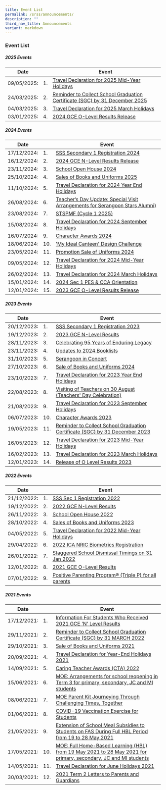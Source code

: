 ```yaml
---
title: Event List
permalink: /srss/announcements/
description: ""
third_nav_title: Announcements
variant: markdown
---
```

### Event List

##### 2025 Events

| Date |  |Event|
| -------- | -------- | -------- |
| 09/05/2025:     |1.| [Travel Declaration for 2025 Mid-Year Holidays](https://www.serangoonsec.moe.edu.sg/announcements/announcements/travel-dcl-2025-jun/) |
| 24/03/2025:     |2.| [Reminder to Collect School Graduation Certificate (SGC) by 31 December 2025](https://www.serangoonsec.moe.edu.sg/announcements/announcements/rem-sgc-2025/)|
| 04/03/2025:     |3.| [Travel Declaration for 2025 March Holidays](https://www.serangoonsec.moe.edu.sg/announcements/announcements/travel-dcl-2025-mar/) |
| 03/01/2025:     |4.| [2024 GCE O-Level Results Release](https://www.serangoonsec.moe.edu.sg/announcements/announcements/2024-gce-o-level-results-release/) |


##### 2024 Events

| Date |  |Event|
| -------- | -------- | -------- |
| 17/12/2024:     |1.| [SSS Secondary 1 Registration 2024](https://www.serangoonsec.moe.edu.sg/announcements/announcements/sec-1-reg-2024/) |
| 16/12/2024:     |2.| [2024 GCE N-Level Results Release](https://www.serangoonsec.moe.edu.sg/announcements/announcements/2024-gce-nlevel-results/) |
| 23/11/2024:     |3.| [School Open House 2024](https://www.serangoonsec.moe.edu.sg/announcements/announcements/school-open-house-2024/)|
| 25/10/2024:     |4.| [Sales of Books and Uniforms 2025](https://www.serangoonsec.moe.edu.sg/announcements/announcements/sbu-2025/)|
| 11/10/2024:     |5.| [Travel Declaration for 2024 Year End Holidays](https://www.serangoonsec.moe.edu.sg/announcements/announcements/travel-dcl-2024-eoy/)|
| 26/08/2024:     |6.|[Teacher’s Day Update: Special Visit Arrangements for Serangoon Stars Alumni)](https://www.serangoonsec.moe.edu.sg/announcements/announcements/special-visit-arrangements-for-serangoon-stars-alumni/)|
| 23/08/2024:     |7.|[STSPMF (Cycle 1 2025)](https://www.serangoonsec.moe.edu.sg/announcements/announcements/stspmf-cycle-1-2025/)|
| 15/08/2024:     |8.|[Travel Declaration for 2024 September Holidays](https://www.serangoonsec.moe.edu.sg/announcements/announcements/travel-dcl-2024-sep/)|
| 16/07/2024:     |9.| [Character Awards 2024](https://www.serangoonsec.moe.edu.sg/announcements/announcements/character-awards-2024/)|
| 18/06/2024:     |10.| ['My Ideal Canteen' Design Challenge](https://www.serangoonsec.moe.edu.sg/announcements/announcements/my-ideal-canteen-design-challenge/) |
| 23/05/2024:     |11.| [Promotion Sale of Uniforms 2024](https://www.serangoonsec.moe.edu.sg/announcements/announcements/promotion-sale-of-uniforms-2024/) |
| 09/05/2024:     |12.| [Travel Declaration for 2024 Mid-Year Holidays](https://www.serangoonsec.moe.edu.sg/announcements/announcements/travel-dcl-2024-jun/) |
| 26/02/2024:     |13.| [Travel Declaration for 2024 March Holidays](https://www.serangoonsec.moe.edu.sg/announcements/announcements/travel-dcl-2024-mar/) |
| 15/01/2024:     |14.| [2024 Sec 1 PES &amp; CCA Orientation](https://www.serangoonsec.moe.edu.sg/announcements/announcements/2024-pes-cca-orientation/) |
| 12/01/2024:     |15.| [2023 GCE O-Level Results Release](https://www.serangoonsec.moe.edu.sg/announcements/announcements/olevelresults-2023/) |

##### 2023 Events

| Date |  |Event|
| -------- | -------- | -------- |
| 20/12/2023:     |1.| [SSS Secondary 1 Registration 2023](https://www.serangoonsec.moe.edu.sg/announcements/announcements/sec-1-reg-2023/) |
| 19/12/2023:     |2.| [2023 GCE N-Level Results](https://www.serangoonsec.moe.edu.sg/announcements/announcements/2023-gce-nlevel-results/) |
| 28/11/2023:     |3.| [Celebrating 95 Years of Enduring Legacy](https://www.serangoonsec.moe.edu.sg/announcements/announcements/sss-95-years/) |
| 23/11/2023:     |4.| [Updates to 2024 Booklists](https://www.serangoonsec.moe.edu.sg/announcements/announcements/update-booklists-2024/) |
| 31/10/2023:     |5.| [Serangoon in Concert](https://www.serangoonsec.moe.edu.sg/announcements/announcements/sgoon-concert/)|
| 27/10/2023:     |6.| [Sale of Books and Uniforms 2024](https://www.serangoonsec.moe.edu.sg/announcements/announcements/sbu-2024/)|
| 23/10/2023:     |7.| [Travel Declaration for 2023 Year End Holidays](https://www.serangoonsec.moe.edu.sg/announcements/announcements/travel-dcl-2023-eoy/)|
| 22/08/2023:     |8.| [Visiting of Teachers on 30 August (Teachers' Day Celebration)](https://www.serangoonsec.moe.edu.sg/announcements/announcements/visiting-teachers-2023/)|
| 21/08/2023:     |9.| [Travel Declaration for 2023 September Holidays](https://www.serangoonsec.moe.edu.sg/announcements/announcements/travel-dcl-2023-sep/)|
| 06/07/2023:     |10.| [Character Awards 2023](https://www.serangoonsec.moe.edu.sg/announcements/announcements/character-awards-2023/)|
| 19/05/2023:     |11.| [Reminder to Collect School Graduation Certificate (SGC) by 31 December 2023](https://www.serangoonsec.moe.edu.sg/announcements/announcements/rem-sgc-2023/)|
| 16/05/2023:     |12.| [Travel Declaration for 2023 Mid-Year Holidays](https://www.serangoonsec.moe.edu.sg/announcements/announcements/travel-dcl-2023-jun/)|
| 16/02/2023:     |13.| [Travel Declaration for 2023 March Holidays](https://www.serangoonsec.moe.edu.sg/announcements/Announcements/travel-dcl-2023-mar/)|
| 12/01/2023:     |14.| [Release of O Level Results 2023](https://www.serangoonsec.moe.edu.sg/announcements/Announcements/olevelresults-2023)|

##### 2022 Events

| Date |  |Event|
| -------- | -------- | -------- |
| 21/12/2022:     |1.| [SSS Sec 1 Registration 2022](https://www.serangoonsec.moe.edu.sg/announcements/Announcements/sec1-registration-2022)|
| 19/12/2022:     |2.| [2022 GCE N-Level Results](https://www.serangoonsec.moe.edu.sg/announcements/Announcements/2022-gce-nlevel-results/)|
| 26/11/2022:     |3.| [School Open House 2022](https://www.serangoonsec.moe.edu.sg/announcements/Announcements/open-house-2022/)|
| 28/10/2022:     |4.| [Sales of Books and Uniforms 2023](https://www.serangoonsec.moe.edu.sg/announcements/Announcements/sbu-2023/)|
| 04/05/2022:     |5.|[Travel Declaration for 2022 Mid-Year Holidays](https://www.serangoonsec.moe.edu.sg/announcements/Announcements/td-2022-mid/)|
| 29/04/2022: |6.|[2022 ICA NRIC Biometrics Registration](https://www.serangoonsec.moe.edu.sg/announcements/Announcements/nric-biometrics-reg/)|
| 26/01/2022:     |7.|[Staggered School Dismissal Timings on 31 Jan 2022](https://www.serangoonsec.moe.edu.sg/announcements/Announcements/staggered-dismissal-2022/)|
| 12/01/2022:    |8.|[2021 GCE O-Level Results](https://www.serangoonsec.moe.edu.sg/announcements/Announcements/o-level-results/)|
| 07/01/2022:     |9.|[Positive Parenting Program® (Triple P) for all parents](https://www.serangoonsec.moe.edu.sg/announcements/Announcements/triplep-webinars/)|

##### 2021 Events

| Date ||Event|
| -------- | -------- | -------- |
| 17/12/2021:     |1.|[Information For Students Who Received 2021 GCE 'N' Level Results](https://www.serangoonsec.moe.edu.sg/announcements/Announcements/information-n-level-results/) |
| 29/11/2021:     |2.|[Reminder to Collect School Graduation Certificate (SGC) by 31 MARCH 2022](https://www.serangoonsec.moe.edu.sg/announcements/Announcements/graduation-certificate/)|
| 29/10/2021:     |3.|[Sale of Books and Uniforms 2021](https://www.serangoonsec.moe.edu.sg/announcements/Announcements/book-and-uniform/)|
| 20/09/2021:     |4.|[Travel Declaration for Year-End Holidays 2021](https://www.serangoonsec.moe.edu.sg/announcements/Announcements/travel-declaration-eoy-hol/)|
| 14/09/2021:     |5.|[Caring Teacher Awards (CTA) 2022](https://www.serangoonsec.moe.edu.sg/announcements/Announcements/caring-teacher-award-2022/)|
| 15/06/2021:     |6.|[MOE: Arrangements for school reopening in Term 3 for primary, secondary, JC and MI students](https://www.serangoonsec.moe.edu.sg/announcements/Announcements/arrangements/)|
| 08/06/2021:     |7.|[MOE Parent Kit Journeying Through Challenging Times, Together](https://www.serangoonsec.moe.edu.sg/announcements/Announcements/moe-parent-kit/)|
| 01/06/2021:     |8.|[COVID-19 Vaccination Exercise for Students](https://sites.google.com/moe.edu.sg/ssscovidmatters/home?pli=1)|
| 21/05/2021:     |9.|[Extension of School Meal Subsidies to Students on FAS During Full HBL Period from 19 to 28 May 2021](https://www.serangoonsec.moe.edu.sg/announcements/Announcements/extention-of-school-meal-subsidies-on-fas/)|
| 17/05/2021:     |10.|[MOE: Full Home-Based Learning (HBL) from 19 May 2021 to 28 May 2021 for primary, secondary, JC and MI students](https://www.serangoonsec.moe.edu.sg/announcements/Announcements/full-hbl/)|
| 14/05/2021:     |11.|[Travel Declaration for June Holidays 2021](https://www.serangoonsec.moe.edu.sg/announcements/Announcements/travel-declaration-mye-holiday/)|
| 30/03/2021:     |12.|[2021 Term 2 Letters to Parents and Guardians](https://www.serangoonsec.moe.edu.sg/parents-and-students/letters-to-parent-and-guardians/)|